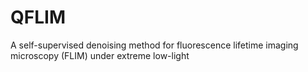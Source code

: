 # QFLIM
A self-supervised denoising method for fluorescence lifetime imaging microscopy (FLIM) under extreme low-light
